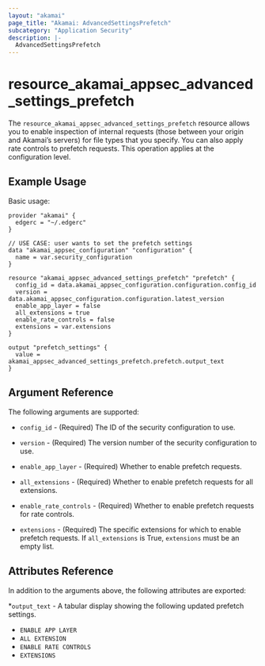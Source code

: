```yaml
---
layout: "akamai"
page_title: "Akamai: AdvancedSettingsPrefetch"
subcategory: "Application Security"
description: |-
  AdvancedSettingsPrefetch
---
```


# resource_akamai_appsec_advanced_settings_prefetch

The `resource_akamai_appsec_advanced_settings_prefetch` resource allows you to enable inspection of internal requests (those between your origin and Akamai’s servers) for file types that you specify. You can also apply rate controls to prefetch requests. This operation applies at the configuration level.

## Example Usage

Basic usage:

```hcl
provider "akamai" {
  edgerc = "~/.edgerc"
}

// USE CASE: user wants to set the prefetch settings
data "akamai_appsec_configuration" "configuration" {
  name = var.security_configuration
}

resource "akamai_appsec_advanced_settings_prefetch" "prefetch" {
  config_id = data.akamai_appsec_configuration.configuration.config_id
  version = data.akamai_appsec_configuration.configuration.latest_version
  enable_app_layer = false
  all_extensions = true
  enable_rate_controls = false
  extensions = var.extensions
}

output "prefetch_settings" {
  value = akamai_appsec_advanced_settings_prefetch.prefetch.output_text
}
```

## Argument Reference

The following arguments are supported:

* `config_id` - (Required) The ID of the security configuration to use.

* `version` - (Required) The version number of the security configuration to use.

* `enable_app_layer` - (Required) Whether to enable prefetch requests.

* `all_extensions` - (Required) Whether to enable prefetch requests for all extensions.

* `enable_rate_controls` - (Required) Whether to enable prefetch requests for rate controls.

* `extensions` - (Required) The specific extensions for which to enable prefetch requests. If `all_extensions` is True, `extensions` must be an empty list.

## Attributes Reference

In addition to the arguments above, the following attributes are exported:

*`output_text` - A tabular display showing the following updated prefetch settings.
  * `ENABLE APP LAYER`
  * `ALL EXTENSION`
  * `ENABLE RATE CONTROLS`
  * `EXTENSIONS`
